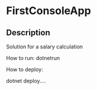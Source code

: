 # FirstConsoleApp

## Description

Solution for a salary calculation


How to run:
dotnetrun


How to deploy:

dotnet deploy....
